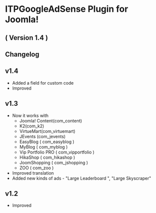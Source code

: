 ITPGoogleAdSense Plugin for Joomla!
==========================
( Version 1.4 )
--------------------------

Changelog
---------

v1.4
---------
* Added a field for custom code
* Improved

v1.3
----
* Now it works with 
    * Joomla! Content(com_content)
    * K2(com_k2)
    * VirtueMart(com_virtuemart)
    * JEvents (com_jevents)
    * EasyBlog ( com_easyblog )
    * MyBlog ( com_myblog )
    * Vip Portfolio PRO ( com_vipportfolio )
    * HikaShop ( com_hikashop )
    * JoomShopping ( com_jshopping )
    * ZOO ( com_zoo )
* Improved translation
* Added new kinds of ads - "Large Leaderboard ", "Large Skyscraper" 

v1.2
----
* Improved 